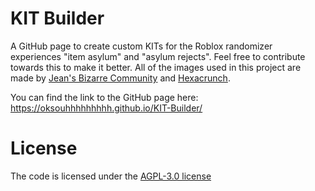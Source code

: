 # KIT Builder
A GitHub page to create custom KITs for the Roblox randomizer experiences "item asylum" and "asylum rejects". Feel free to contribute towards this to make it better. All of the images used in this project are made by [Jean's Bizarre Community](https://www.roblox.com/communities/6356872/Jeans-Bizarre-Community) and [Hexacrunch](https://www.roblox.com/communities/32333184/Hexacrunch).

You can find the link to the GitHub page here: https://oksouhhhhhhhhh.github.io/KIT-Builder/

# License
The code is licensed under the [AGPL-3.0 license](https://www.gnu.org/licenses/agpl-3.0.en.html)
